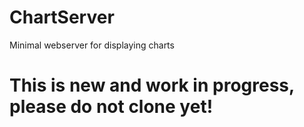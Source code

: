 # ChartServer
Minimal webserver for displaying charts

# This is new and work in progress, please do not clone yet!

